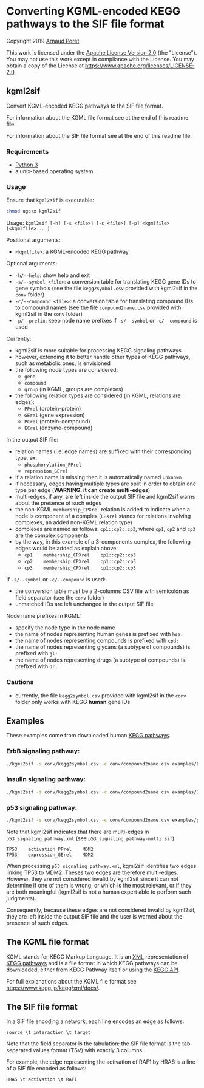 # Converting KGML-encoded KEGG pathways to the SIF file format

Copyright 2019 [Arnaud Poret](https://github.com/arnaudporet)

This work is licensed under the [Apache License Version 2.0](https://www.apache.org/licenses/LICENSE-2.0) (the "License"). You may not use this work except in compliance with the License. You may obtain a copy of the License at https://www.apache.org/licenses/LICENSE-2.0.

## kgml2sif

Convert KGML-encoded KEGG pathways to the SIF file format.

For information about the KGML file format see at the end of this readme file.

For information about the SIF file format see at the end of this readme file.

### Requirements

* [Python 3](https://www.python.org)
* a unix-based operating system

### Usage

Ensure that `kgml2sif` is executable:

```sh
chmod ugo+x kgml2sif
```

Usage: `kgml2sif [-h] [-s <file>] [-c <file>] [-p] <kgmlfile> [<kgmlfile> ...]`

Positional arguments:

* `<kgmlfile>`: a KGML-encoded KEGG pathway

Optional arguments:

* `-h/--help`: show help and exit
* `-s/--symbol <file>`: a conversion table for translating KEGG gene IDs to gene symbols (see the file `kegg2symbol.csv` provided with kgml2sif in the `conv` folder)
* `-c/--compound <file>`: a conversion table for translating compound IDs to compound names (see the file `compound2name.csv` provided with kgml2sif in the `conv` folder)
* `-p/--prefix`: keep node name prefixes if `-s/--symbol` or `-c/--compound` is used

Currently:

* kgml2sif is more suitable for processing KEGG signaling pathways
* however, extending it to better handle other types of KEGG pathways, such as metabolic ones, is envisioned
* the following node types are considered:
    * `gene`
    * `compound`
    * `group` (in KGML, groups are complexes)
* the following relation types are considered (in KGML, relations are edges):
    * `PPrel` (protein-protein)
    * `GErel` (gene expression)
    * `PCrel` (protein-compound)
    * `ECrel` (enzyme-compound)

In the output SIF file:

* relation names (i.e. edge names) are suffixed with their corresponding type, ex:
    * `phosphorylation_PPrel`
    * `repression_GErel`
* if a relation name is missing then it is automatically named `unknown`
* if necessary, edges having multiple types are split in order to obtain one type per edge (__WARNING: it can create multi-edges__)
* multi-edges, if any, are left inside the output SIF file and kgml2sif warns about the presence of such edges
* the non-KGML `membership_CPXrel` relation is added to indicate when a node is component of a complex (`CPXrel` stands for relations involving complexes, an added non-KGML relation type)
* complexes are named as follows: `cp1::cp2::cp3`, where `cp1`, `cp2` and `cp3` are the complex components
* by the way, in this example of a 3-components complex, the following edges would be added as explain above:
    * `cp1    membership_CPXrel    cp1::cp2::cp3`
    * `cp2    membership_CPXrel    cp1::cp2::cp3`
    * `cp3    membership_CPXrel    cp1::cp2::cp3`

If `-s/--symbol` or `-c/--compound` is used:

* the conversion table must be a 2-columns CSV file with semicolon as field separator (see the `conv` folder)
* unmatched IDs are left unchanged in the output SIF file

Node name prefixes in KGML:

* specify the node type in the node name
* the name of nodes representing human genes is prefixed with `hsa:`
* the name of nodes representing compounds is prefixed with `cpd:`
* the name of nodes representing glycans (a subtype of compounds) is prefixed with `gl:`
* the name of nodes representing drugs (a subtype of compounds) is prefixed with `dr:`

### Cautions

* currently, the file `kegg2symbol.csv` provided with kgml2sif in the `conv` folder only works with KEGG __human__ gene IDs.

## Examples

These examples come from downloaded human [KEGG pathways](https://www.genome.jp/kegg/pathway.html).

### ErbB signaling pathway:

```sh
./kgml2sif -s conv/kegg2symbol.csv -c conv/compound2name.csv examples/ErbB_signaling_pathway/ErbB_signaling_pathway.xml
```

### Insulin signaling pathway:

```sh
./kgml2sif -s conv/kegg2symbol.csv -c conv/compound2name.csv examples/Insulin_signaling_pathway/Insulin_signaling_pathway.xml
```

### p53 signaling pathway:

```sh
./kgml2sif -s conv/kegg2symbol.csv -c conv/compound2name.csv examples/p53_signaling_pathway/p53_signaling_pathway.xml
```

Note that kgml2sif indicates that there are multi-edges in `p53_signaling_pathway.xml` (see `p53_signaling_pathway-multi.sif`):

```
TP53    activation_PPrel    MDM2
TP53    expression_GErel    MDM2
```

When processing `p53_signaling_pathway.xml`, kgml2sif identifies two edges linking TP53 to MDM2. Theses two edges are therefore multi-edges. However, they are not considered invalid by kgml2sif since it can not determine if one of them is wrong, or which is the most relevant, or if they are both meaningful (kgml2sif is not a human expert able to perform such judgments).

Consequently, because these edges are not considered invalid by kgml2sif, they are left inside the output SIF file and the user is warned about the presence of such edges.

## The KGML file format

KGML stands for KEGG Markup Language. It is an [XML](https://www.w3.org/XML/) representation of [KEGG pathways](https://www.genome.jp/kegg/pathway.html) and is a file format in which KEGG pathways can be downloaded, either from KEGG Pathway itself or using the [KEGG API](https://www.kegg.jp/kegg/rest/keggapi.html).

For full explanations about the KGML file format see https://www.kegg.jp/kegg/xml/docs/.

## The SIF file format

In a SIF file encoding a network, each line encodes an edge as follows:

```
source \t interaction \t target
```

Note that the field separator is the tabulation: the SIF file format is the tab-separated values format (TSV) with exactly 3 columns.

For example, the edge representing the activation of RAF1 by HRAS is a line of a SIF file encoded as follows:

```
HRAS \t activation \t RAF1
```
